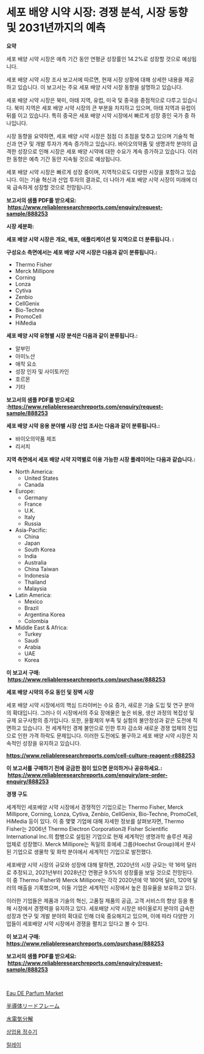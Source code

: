 <p><h1>세포 배양 시약 시장: 경쟁 분석, 시장 동향 및 2031년까지의 예측</h1></p><p><strong>요약</strong></p>
<p><p>세포 배양 시약 시장은 예측 기간 동안 연평균 성장률인 14.2%로 성장할 것으로 예상됩니다. </p><p>세포 배양 시약 시장 조사 보고서에 따르면, 현재 시장 상황에 대해 상세한 내용을 제공하고 있습니다. 이 보고서는 주요 세포 배양 시약 시장 동향을 설명하고 있습니다. </p><p>세포 배양 시약 시장은 북미, 아태 지역, 유럽, 미국 및 중국을 중점적으로 다루고 있습니다. 북미 지역은 세포 배양 시약 시장의 큰 부분을 차지하고 있으며, 아태 지역과 유럽이 뒤를 이고 있습니다. 특히 중국은 세포 배양 시약 시장에서 빠르게 성장 중인 국가 중 하나입니다.</p><p>시장 동향을 요약하면, 세포 배양 시약 시장은 점점 더 초점을 맞추고 있으며 기술적 혁신과 연구 및 개발 투자가 계속 증가하고 있습니다. 바이오의약품 및 생명과학 분야의 급격한 성장으로 인해 시장은 세포 배양 시약에 대한 수요가 계속 증가하고 있습니다. 이러한 동향은 예측 기간 동안 지속될 것으로 예상됩니다.</p><p>세포 배양 시약 시장은 빠르게 성장 중이며, 지역적으로도 다양한 시장을 포함하고 있습니다. 이는 기술 혁신과 산업 투자의 결과로, 더 나아가 세포 배양 시약 시장이 미래에 더욱 급속하게 성장할 것으로 전망됩니다.</p></p>
<p><strong>보고서의 샘플 PDF를 받으세요: &nbsp;<a href="https://www.reliableresearchreports.com/enquiry/request-sample/888253">https://www.reliableresearchreports.com/enquiry/request-sample/888253</a></strong></p>
<p><strong>시장 세분화:</strong></p>
<p><strong> 세포 배양 시약 시장은 개요, 배포, 애플리케이션 및 지역으로 더 분류됩니다. :</strong></p>
<p><strong>구성요소 측면에서는 세포 배양 시약 시장은 다음과 같이 분류됩니다.:</strong></p>
<p><ul><li>Thermo Fisher</li><li>Merck Millipore</li><li>Corning</li><li>Lonza</li><li>Cytiva</li><li>Zenbio</li><li>CellGenix</li><li>Bio-Techne</li><li>PromoCell</li><li>HiMedia</li></ul></p>
<p><strong> 세포 배양 시약 유형별 시장 분석은 다음과 같이 분류됩니다.:</strong></p>
<p><ul><li>알부민</li><li>아미노산</li><li>애착 요소</li><li>성장 인자 및 사이토카인</li><li>호르몬</li><li>기타</li></ul></p>
<p><strong>보고서의 샘플 PDF를 받으세요 :<a href="https://www.reliableresearchreports.com/enquiry/request-sample/888253">https://www.reliableresearchreports.com/enquiry/request-sample/888253</a></strong></p>
<p><strong> 세포 배양 시약 응용 분야별 시장 산업 조사는 다음과 같이 분류됩니다.:</strong></p>
<p><ul><li>바이오의약품 제조</li><li>리서치</li></ul></p>
<p><strong>지역 측면에서 세포 배양 시약 지역별로 이용 가능한 시장 플레이어는 다음과 같습니다.:</strong></p>
<p><ul>
    <li>
        North America:
        <ul>
            <li>United States</li>
            <li>Canada</li>
        </ul>
    </li>
    <li>
        Europe:
        <ul>
            <li>Germany</li>
            <li>France</li>
            <li>U.K.</li>
            <li>Italy</li>
            <li>Russia</li>
        </ul>
    </li>
    <li>
        Asia-Pacific:
        <ul>
            <li>China</li>
            <li>Japan</li>
            <li>South Korea</li>
            <li>India</li>
            <li>Australia</li>
            <li>China Taiwan</li>
            <li>Indonesia</li>
            <li>Thailand</li>
            <li>Malaysia</li>
        </ul>
    </li>
    <li>
        Latin America:
        <ul>
            <li>Mexico</li>
            <li>Brazil</li>
            <li>Argentina Korea</li>
            <li>Colombia</li>
        </ul>
    </li>
    <li>
        Middle East & Africa:
        <ul>
            <li>Turkey</li>
            <li>Saudi</li>
            <li>Arabia</li>
            <li>UAE</li>
            <li>Korea</li>
        </ul>
    </li>
    </ul></p>
<p><strong>이 보고서 구매: &nbsp;<a href="https://www.reliableresearchreports.com/purchase/888253">https://www.reliableresearchreports.com/purchase/888253</a></strong></p>
<p><strong>세포 배양 시약의 주요 동인 및 장벽 시장</strong></p>
<p><p>세포 배양 시약 시장에서의 핵심 드라이버는 수요 증가, 새로운 기술 도입 및 연구 분야의 확대입니다. 그러나 이 시장에서의 주요 장애물은 높은 비용, 생산 과정의 복잡성 및 규제 요구사항의 증가입니다. 또한, 윤활제의 부족 및 실험의 불안정성과 같은 도전에 직면하고 있습니다. 전 세계적인 경제 불안으로 인한 투자 감소와 새로운 경쟁 업체의 진입으로 인한 가격 하락도 문제입니다. 이러한 도전에도 불구하고 세포 배양 시약 시장은 지속적인 성장을 유지하고 있습니다.</p></p>
<p><strong><a href="https://www.reliableresearchreports.com/cell-culture-reagent-r888253">https://www.reliableresearchreports.com/cell-culture-reagent-r888253</a></strong></p>
<p><strong>이 보고서를 구매하기 전에 궁금한 점이 있으면 문의하거나 공유하세요.: &nbsp;<a href="https://www.reliableresearchreports.com/enquiry/pre-order-enquiry/888253">https://www.reliableresearchreports.com/enquiry/pre-order-enquiry/888253</a></strong></p>
<p><strong>경쟁 구도</strong></p>
<p><p>세계적인 세포배양 시약 시장에서 경쟁적인 기업으로는 Thermo Fisher, Merck Millipore, Corning, Lonza, Cytiva, Zenbio, CellGenix, Bio-Techne, PromoCell, HiMedia 등이 있다. 이 중 몇몇 기업에 대해 자세한 정보를 살펴보자면, Thermo Fisher는 2006년 Thermo Electron Corporation과 Fisher Scientific International Inc.의 합병으로 설립된 기업으로 현재 세계적인 생명과학 솔루션 제공 업체로 성장했다. Merck Millipore는 독일의 호에셰 그룹(Hoechst Group)에서 분사된 기업으로 생물학 및 화학 분야에서 세계적인 기업으로 발전했다.</p><p>세포배양 시약 시장의 규모와 성장에 대해 말하면, 2020년의 시장 규모는 약 16억 달러로 추정되고, 2021년부터 2028년간 연평균 9.5%의 성장률을 보일 것으로 전망된다. 이 중 Thermo Fisher와 Merck Millipore는 각각 2020년에 약 180억 달러, 120억 달러의 매출을 기록했으며, 이들 기업은 세계적인 시장에서 높은 점유율을 보유하고 있다.</p><p>이러한 기업들은 제품과 기술의 혁신, 고품질 제품의 공급, 고객 서비스의 향상 등을 통해 시장에서 경쟁력을 유지하고 있다. 세포배양 시약 시장은 바이올로지 분야의 급속한 성장과 연구 및 개발 분야의 확대로 인해 더욱 중요해지고 있으며, 이에 따라 다양한 기업들이 세포배양 시약 시장에서 경쟁을 펼치고 있다고 볼 수 있다.</p></p>
<p><strong>이 보고서 구매: &nbsp; <a href="https://www.reliableresearchreports.com/purchase/888253">https://www.reliableresearchreports.com/purchase/888253</a></strong></p>
<p><strong>보고서의 샘플 PDF를 받으세요: &nbsp;<a href="https://www.reliableresearchreports.com/enquiry/request-sample/888253">https://www.reliableresearchreports.com/enquiry/request-sample/888253</a></strong><strong></strong></p>
<p>&nbsp;</p>
<p><p><a href="https://issuu.com/reportprime-2/docs/eau-de-parfum-market-size-2030.pptx">Eau DE Parfum Market</a></p><p><a href="https://github.com/adcxff01450218/Market-Research-Report-List-1/blob/main/748057625536.md">半導体リードフレーム</a></p><p><a href="https://github.com/xnljig2898992/Market-Research-Report-List-1/blob/main/384713825535.md">水電気分解</a></p><p><a href="https://github.com/vsn7qpua81q/Market-Research-Report-List-1/blob/main/475153025021.md">상업용 정수기</a></p><p><a href="https://github.com/trmesnao7959541/Market-Research-Report-List-1/blob/main/115748625017.md">릴레이</a></p></p>